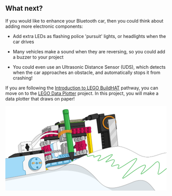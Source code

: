 ## What next?

If you would like to enhance your Bluetooth car, then you could think about adding more electronic components:

+ Add extra LEDs as flashing police 'pursuit' lights, or headlights when the car drives

+ Many vehicles make a sound when they are reversing, so you could add a buzzer to your project

+ You could even use an Ultrasonic Distance Sensor (UDS), which detects when the car approaches an obstacle, and automatically stops it from crashing!

If you are following the [Introduction to LEGO BuildHAT](https://projects.raspberrypi.org/en/pathways/lego-intro) pathway, you can move on to the [LEGO Data Plotter](https://projects.raspberrypi.org/en/projects/lego-plotter) project. In this project, you will make a data plotter that draws on paper!

![Lego Data Plotter](images/plotterbanner.png)